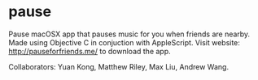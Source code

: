 # pause
Pause macOSX app that pauses music for you when friends are nearby. Made using Objective C in conjuction with AppleScript.
Visit website: http://pauseforfriends.me/   to download the app.

Collaborators: Yuan Kong, Matthew Riley, Max Liu, Andrew Wang.
